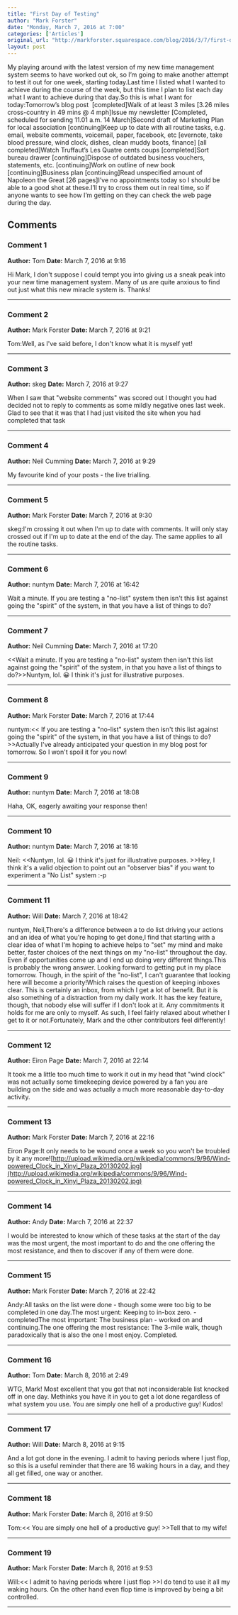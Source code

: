 ```yaml
---
title: "First Day of Testing"
author: "Mark Forster"
date: "Monday, March 7, 2016 at 7:00"
categories: ['Articles']
original_url: "http://markforster.squarespace.com/blog/2016/3/7/first-day-of-testing.html"
layout: post
---
```


My playing around with the latest version of my new time management system seems to have worked out ok, so I’m going to make another attempt to test it out for one week, starting today.Last time I listed what I wanted to achieve during the course of the week, but this time I plan to list each day what I want to achieve during that day.So this is what I want for today:Tomorrow’s blog post  [completed]Walk of at least 3 miles [3.26 miles cross-country in 49 mins @ 4 mph]Issue my newsletter [Completed, scheduled for sending 11.01 a.m. 14 March]Second draft of Marketing Plan for local association [continuing]Keep up to date with all routine tasks, e.g. email, website comments, voicemail, paper, facebook, etc [evernote, take blood pressure, wind clock, dishes, clean muddy boots, finance] [all completed]Watch Truffaut’s Les Quatre cents coups [completed]Sort bureau drawer [continuing]Dispose of outdated business vouchers, statements, etc. [continuing]Work on outline of new book [continuing]Business plan [continuing]Read unspecified amount of Napoleon the Great [26 pages]I’ve no appointments today so I should be able to a good shot at these.I’ll try to cross them out in real time, so if anyone wants to see how I’m getting on they can check the web page during the day.

## Comments

### Comment 1
**Author:** Tom
**Date:** March 7, 2016 at 9:16

Hi Mark,
I don't suppose I could tempt you into giving us a sneak peak into your new time management system. Many of us are quite anxious to find out just what this new miracle system is. Thanks!

---

### Comment 2
**Author:** Mark Forster
**Date:** March 7, 2016 at 9:21

Tom:Well, as I've said before, I don't know what it is myself yet!

---

### Comment 3
**Author:** skeg
**Date:** March 7, 2016 at 9:27

When I saw that "website comments" was scored out I thought you had decided not to reply to comments as some mildly negative ones last week. Glad to see that it was that I had just visited the site when you had completed that task

---

### Comment 4
**Author:** Neil Cumming
**Date:** March 7, 2016 at 9:29

My favourite kind of your posts - the live trialling.

---

### Comment 5
**Author:** Mark Forster
**Date:** March 7, 2016 at 9:30

skeg:I'm crossing it out when I'm up to date with comments. It will only stay crossed out if I'm up to date at the end of the day. The same applies to all the routine tasks.

---

### Comment 6
**Author:** nuntym
**Date:** March 7, 2016 at 16:42

Wait a minute. If you are testing a "no-list" system then isn't this list against going the "spirit" of the system, in that you have a list of things to do?

---

### Comment 7
**Author:** Neil Cumming
**Date:** March 7, 2016 at 17:20

<<Wait a minute. If you are testing a "no-list" system then isn't this list against going the "spirit" of the system, in that you have a list of things to do?>>Nuntym, lol. 😀 I think it's just for illustrative purposes.

---

### Comment 8
**Author:** Mark Forster
**Date:** March 7, 2016 at 17:44

nuntym:<< If you are testing a "no-list" system then isn't this list against going the "spirit" of the system, in that you have a list of things to do? >>Actually I've already anticipated your question in my blog post for tomorrow. So I won't spoil it for you now!

---

### Comment 9
**Author:** nuntym
**Date:** March 7, 2016 at 18:08

Haha, OK, eagerly awaiting your response then!

---

### Comment 10
**Author:** nuntym
**Date:** March 7, 2016 at 18:16

Neil: <<Nuntym, lol. 😀 I think it's just for illustrative purposes. >>Hey, I think it's a valid objection to point out an "observer bias" if you want to experiment a "No List" system :-p

---

### Comment 11
**Author:** Will
**Date:** March 7, 2016 at 18:42

nuntym, Neil,There's a difference between a to do list driving your actions and an idea of what you're hoping to get done,I find that starting with a clear idea of what I'm hoping to achieve helps to "set" my mind and make better, faster choices of the next things on my "no-list" throughout the day. Even if opportunities come up and I end up doing very different things.This is probably the wrong answer. Looking forward to getting put in my place tomorrow. Though, in the spirit of the "no-list", I can't guarantee that looking here will become a priority!Which raises the question of keeping inboxes clear. This is certainly an inbox, from which I get a lot of benefit. But it is also something of a distraction from my daily work. It has the key feature, though, that nobody else will suffer if I don't look at it. Any commitments it holds for me are only to myself. As such, I feel fairly relaxed about whether I get to it or not.Fortunately, Mark and the other contributors feel differently!

---

### Comment 12
**Author:** Eiron Page
**Date:** March 7, 2016 at 22:14

It took me a little too much time to work it out in my head that "wind clock" was not actually some timekeeping device powered by a fan you are building on the side and was actually a much more reasonable day-to-day activity.

---

### Comment 13
**Author:** Mark Forster
**Date:** March 7, 2016 at 22:16

Eiron Page:It only needs to be wound once a week so you won't be troubled by it any more![http://upload.wikimedia.org/wikipedia/commons/9/96/Wind-powered_Clock_in_Xinyi_Plaza_20130202.jpg](http://upload.wikimedia.org/wikipedia/commons/9/96/Wind-powered_Clock_in_Xinyi_Plaza_20130202.jpg)

---

### Comment 14
**Author:** Andy
**Date:** March 7, 2016 at 22:37

I would be interested to know which of these tasks at the start of the day was the most urgent, the most important to do and the one offering the most resistance, and then to discover if any of them were done.

---

### Comment 15
**Author:** Mark Forster
**Date:** March 7, 2016 at 22:42

Andy:All tasks on the list were done - though some were too big to be completed in one day.The most urgent: Keeping to in-box zero. - completedThe most important: The business plan - worked on and continuing.The one offering the most resistance: The 3-mile walk, though paradoxically that is also the one I most enjoy. Completed.

---

### Comment 16
**Author:** Tom
**Date:** March 8, 2016 at 2:49

WTG, Mark! Most excellent that you got that not inconsiderable list knocked off in one day.
Methinks you have it in you to get a lot done regardless of what system you use.
You are simply one hell of a productive guy!
Kudos!

---

### Comment 17
**Author:** Will
**Date:** March 8, 2016 at 9:15

And a lot got done in the evening. I admit to having periods where I just flop, so this is a useful reminder that there are 16 waking hours in a day, and they all get filled, one way or another.

---

### Comment 18
**Author:** Mark Forster
**Date:** March 8, 2016 at 9:50

Tom:<< You are simply one hell of a productive guy! >>Tell that to my wife!

---

### Comment 19
**Author:** Mark Forster
**Date:** March 8, 2016 at 9:53

Will:<< I admit to having periods where I just flop >>I do tend to use it all my waking hours. On the other hand even flop time is improved by being a bit controlled.

---
